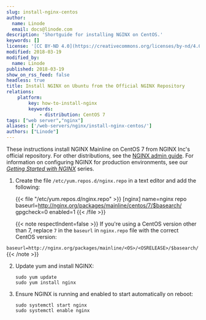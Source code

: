 ```yaml
---
slug: install-nginx-centos
author:
  name: Linode
  email: docs@linode.com
description: 'Shortguide for installing NGINX on CentOS.'
keywords: []
license: '[CC BY-ND 4.0](https://creativecommons.org/licenses/by-nd/4.0)'
modified: 2018-03-19
modified_by:
  name: Linode
published: 2018-03-19
show_on_rss_feed: false
headless: true
title: Install NGINX on Ubuntu from the Official NGINX Repository
relations:
    platform:
        key: how-to-install-nginx
        keywords:
            - distribution: CentOS 7
tags: ["web server","nginx"]
aliases: ['/web-servers/nginx/install-nginx-centos/']
authors: ["Linode"]
---
```


These instructions install NGINX Mainline on CentOS 7 from NGINX Inc's official repository. For other distributions, see the [NGINX admin guide](https://docs.nginx.com/nginx/admin-guide/installing-nginx/installing-nginx-open-source/#installing-a-prebuilt-package). For information on configuring NGINX for production environments, see our *[Getting Started with NGINX](/docs/guides/getting-started-with-nginx-part-1-installation-and-basic-setup/)* series.

1.  Create the file `/etc/yum.repos.d/nginx.repo` in a text editor and add the following:

    {{< file "/etc/yum.repos.d/nginx.repo" >}}
[nginx]
name=nginx repo
baseurl=http://nginx.org/packages/mainline/centos/7/$basearch/
gpgcheck=0
enabled=1
{{< /file >}}

    {{< note respectIndent=false >}}
If you're using a CentOS version other than 7, replace `7` in the `baseurl` in `nginx.repo` file with the correct CentOS version:

`baseurl=http://nginx.org/packages/mainline/<OS>/<OSRELEASE>/$basearch/`
{{< /note >}}

2.  Update yum and install NGINX:

        sudo yum update
        sudo yum install nginx

3.  Ensure NGINX is running and enabled to start automatically on reboot:

        sudo systemctl start nginx
        sudo systemctl enable nginx
